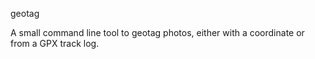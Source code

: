 geotag

A small command line tool to geotag photos, either with a coordinate
or from a GPX track log.

